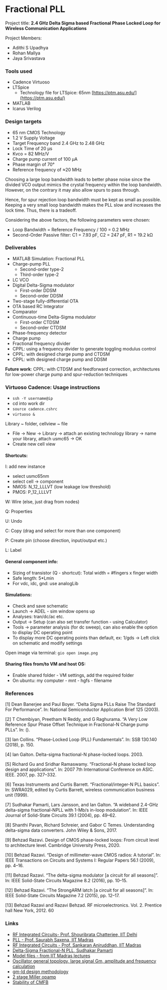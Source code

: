 # Fractional PLL

Project title: **2.4 GHz Delta Sigma based Fractional Phase Locked Loop for Wireless Communication Applications**

Project Members:
* Adithi S Upadhya
* Rohan Mallya 
* Jaya Srivastava

### Tools used
- Cadence Virtuoso 
- LTSpice 
  - Technology file for LTSpice: 65nm [https://ptm.asu.edu/](https://ptm.asu.edu/)  
- MATLAB
- Icarus Verilog

### Design targets 

- 65 nm CMOS Technology
- 1.2 V Supply Voltage
- Target Frequency band 2.4 GHz to 2.48 GHz
- Lock Time of 20 μs
- Kvco = 82 MHz/V
- Charge pump current of 100 μA
- Phase margin of 70°
- Reference frequency of ≈20 MHz

Choosing a large loop bandwidth leads to better phase noise since the divided VCO output mimics
the crystal frequency within the loop bandwidth. However, on the contrary it may also allow spurs
to pass through.

Hence, for spur rejection loop bandwidth must be kept as small as possible. Keeping a very small
loop bandwidth makes the PLL slow and increases the lock time. Thus, there is a tradeoff.

Considering the above factors, the following parameters were chosen:
- Loop Bandwidth = Reference Frequency / 100 = 0.2 MHz
- Second-Order Passive filter: C1 = 7.93 pF, C2 = 247 pF, R1 = 19.2 kΩ

### Deliverables 

- MATLAB Simulation: Fractional PLL
- Charge-pump PLL 
  - Second-order type-2
  - Third-order type-2
- LC VCO 
- Digital Delta-Sigma modulator 
  - First-order DDSM 
  - Second-order DDSM 
- Two-stage fully-differential OTA
- OTA based RC Integrator
- Comparator 
- Continuous-time Delta-Sigma modulator
  - First-order CTDSM 
  - Second-order CTDSM 
- Phase-frequency detector 
- Charge pump 
- Fractional frequency divider
- CPPL: using a frequency divider to generate toggling modulus control
- CPPL: with designed charge pump and CTDSM
- CPPL: with designed charge pump and DDSM

**Future work**: CPPL: with CTDSM and feedforward correction, architectures for low-power charge pump and spur-reduction techniques

### Virtuoso Cadence: Usage instructions

- `ssh -Y username@ip`
- cd into work dir
- `source cadence.cshrc`
- `virtuoso &`

Library ~ folder, cellview ~ file

- File -> New -> Library -> attach an existing technology library -> name your library, attach usmc65 -> OK
- Create new cell view 

#### Shortcuts: 

I: add new instance <br>
- select usmc65nm 
- select cell -> component 
- NMOS: N_12_LLLVT (low leakage low threshold)
- PMOS: P_12_LLLVT 

W: Wire (else, just drag from nodes)

Q: Properties 

U: Undo 

C: Copy (drag and select for more than one component)

P: Create pin (choose direction, input/output etc.)

L: Label 

#### General component info: 

- Sizing of transistor (Q - shortcut): Total width = #fingers x finger width 
- Safe length: 5*Lmin 
- For vdc, idc, gnd: use analogLib 

#### Simulations:

- Check and save schematic
- Launch -> ADEL - sim window opens up
- Analyses: tran/dc/ac etc.
- Output -> Setup (can also set transfer function - using Calculator)
- Tools -> parameter analysis (for dc sweep), can also enable the option to display DC operating point
- To display more DC operating points than default, ex: 1/gds -> Left click on schematic and modify settings 

Open image via terminal: `gio open image.png`

#### Sharing files from/to VM and host OS: 
- Enable shared folder - VM settings, add the required folder
- On ubuntu: my computer - mnt - hgfs - filename

### References 
[1] Dean Banerjee and Paul Boyer. “Delta Sigma PLLs Raise The Standard For Performance”. In: National
Semiconductor Application Brief 125 (2003).

[2] T Chembiyan, Preetham N Reddy, and G Raghurama. “A Very Low Reference Spur Phase Offset
Technique in Fractional-N Charge pump PLLs”. In: ().

[3] Ian Collins. “Phase-Locked Loop (PLL) Fundamentals”. In: SSB 130.140 (2018), p. 150.

[4] Ian Galton. Delta-sigma fractional-N phase-locked loops. 2003.

[5] Richard Gu and Sridhar Ramaswamy. “Fractional-N phase locked loop design and applications”. In:
2007 7th International Conference on ASIC. IEEE. 2007, pp. 327–332.

[6] Texas Instruments and Curtis Barrett. “Fractional/integer-N PLL basics”. In: SWRA029, edited by Curtis
Barrett, wireless communication business unit (1999).

[7] Sudhakar Pamarti, Lars Jansson, and Ian Galton. “A wideband 2.4-GHz delta-sigma fractional-NPLL
with 1-Mb/s in-loop modulation”. In: IEEE Journal of Solid-State Circuits 39.1 (2004), pp. 49–62.

[8] Shanthi Pavan, Richard Schreier, and Gabor C Temes. Understanding delta-sigma data converters. John
Wiley & Sons, 2017.

[9] Behzad Razavi. Design of CMOS phase-locked loops: From circuit level to architecture level. Cambridge
University Press, 2020.

[10] Behzad Razavi. “Design of millimeter-wave CMOS radios: A tutorial”. In: IEEE Transactions on Circuits
and Systems I: Regular Papers 56.1 (2009), pp. 4–16.

[11] Behzad Razavi. “The delta-sigma modulator [a circuit for all seasons]”. In: IEEE Solid-State Circuits
Magazine 8.2 (2016), pp. 10–15.

[12] Behzad Razavi. “The StrongARM latch [a circuit for all seasons]”. In: IEEE Solid-State Circuits Magazine
7.2 (2015), pp. 12–17.

[13] Behzad Razavi and Razavi Behzad. RF microelectronics. Vol. 2. Prentice hall New York, 2012.
60

### Links 

* [RF Integrated Circuits- Prof. Shouribrata Chatterjee, IIT Delhi](https://www.youtube.com/playlist?list=PLbMVogVj5nJQdGDSx243YPnNeLMBrhNE8)
* [PLL - Prof. Saurabh Saxena, IIT Madras](https://archive.nptel.ac.in/courses/108/106/108106184/)
* [RF Integrated Circuits - Prof. Sankaran Aniruddhan, IIT Madras](https://www.ee.iitm.ac.in/vlsi/courses/ee6320_2022/start)
* [Delta-Sigma Fractional-N PLL, Sudhakar Pamarti](https://www.youtube.com/watch?v=7Di2jv_rlko)
* [Model files - from IIT Madras lectures](https://www.ee.iitm.ac.in/~nagendra/cadinfo.html)
* [Oscillator general topology, large signal Gm, amplitude and frequency calculation](https://www.youtube.com/watch?v=L7uazLiHC7o)
* [gm-Id design methodology](https://youtu.be/dzz4z3ijVts)
* [2 stage Miller opamp](https://youtu.be/PT31xAEd_v4)
* [Stability of CMFB](https://www.youtube.com/watch?v=Zvv2TBVyuOI) 

